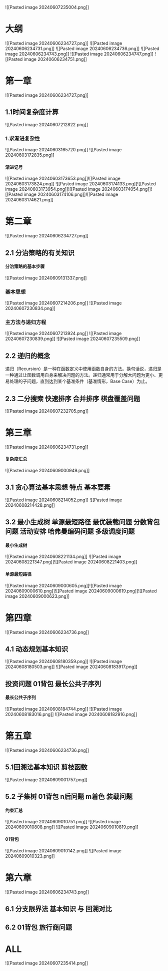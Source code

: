 ![[Pasted image 20240607235004.png]]
# 大纲
![[Pasted image 20240606234727.png]]
![[Pasted image 20240606234731.png]]
![[Pasted image 20240606234736.png]]
![[Pasted image 20240606234743.png]]
![[Pasted image 20240606234747.png]]
![[Pasted image 20240606234751.png]]
# 第一章
![[Pasted image 20240606234727.png]]
## 1.1时间复杂度计算
![[Pasted image 20240607212822.png]]

### 1.求渐进复杂性
![[Pasted image 20240603165720.png]]
![[Pasted image 20240603172835.png]]
#### 渐进记号
![[Pasted image 20240603173653.png]]![[Pasted image 20240603173824.png]]
![[Pasted image 20240603174133.png]]![[Pasted image 20240603173954.png]]![[Pasted image 20240603174054.png]]![[Pasted image 20240603174106.png]]![[Pasted image 20240603174621.png]]

# 第二章
![[Pasted image 20240606234727.png]]
## 2.1 分治策略的有关知识
#### 分治策略的基本步骤
![[Pasted image 20240609131337.png]]
### 基本思想 
![[Pasted image 20240607214206.png]]
![[Pasted image 20240607230834.png]]
### 主方法与递归方程

![[Pasted image 20240607213924.png]]
![[Pasted image 20240607230839.png]]
![[Pasted image 20240607235509.png]]
## 2.2 递归的概念
递归（Recursion）是一种在函数定义中使用函数自身的方法。换句话说，递归是一种通过让函数调用自身来解决问题的方法。递归通常用于分解大问题为更小、更易处理的子问题，直到达到某个基准条件（基准情形，Base Case）为止。

## 2.3 二分搜索 快速排序 合并排序 棋盘覆盖问题
![[Pasted image 20240607232705.png]]



# 第三章
![[Pasted image 20240606234731.png]]
#### 复杂度汇总
![[Pasted image 20240609000949.png]]


## 3.1 贪心算法基本思想 特点 基本要素
![[Pasted image 20240608214052.png]]
![[Pasted image 20240608214428.png]]
## 3.2 最小生成树 单源最短路径 最优装载问题 分数背包问题 活动安排 哈弗曼编码问题 多级调度问题
#### 最小生成树
![[Pasted image 20240608221134.png]]
![[Pasted image 20240608221347.png]]![[Pasted image 20240608221403.png]]
#### 单源最短路径
![[Pasted image 20240609000605.png]]![[Pasted image 20240609000610.png]]![[Pasted image 20240609000619.png]]![[Pasted image 20240609000623.png]]


# 第四章
![[Pasted image 20240606234736.png]]
## 4.1 动态规划基本知识

![[Pasted image 20240608180359.png]]
![[Pasted image 20240608180503.png]]
![[Pasted image 20240608183917.png]]



## 投资问题 01背包 最长公共子序列
#### 最长公共子序列
![[Pasted image 20240608184744.png]]
![[Pasted image 20240608183016.png]]
![[Pasted image 20240608182916.png]]

# 第五章
![[Pasted image 20240606234736.png]]
## 5.1回溯法基本知识 剪枝函数
![[Pasted image 20240609001757.png]]

## 5.2 子集树 01背包 n后问题 m着色 装载问题
#### 约束汇总
![[Pasted image 20240609010751.png]]
![[Pasted image 20240609010808.png]]
![[Pasted image 20240609010819.png]]


#### 01背包

![[Pasted image 20240609010142.png]]
![[Pasted image 20240609010323.png]]



# 第六章
![[Pasted image 20240606234743.png]]
## 6.1 分支限界法 基本知识 与 回溯对比
## 6.2 01背包 旅行商问题





# ALL
![[Pasted image 20240607235414.png]]





